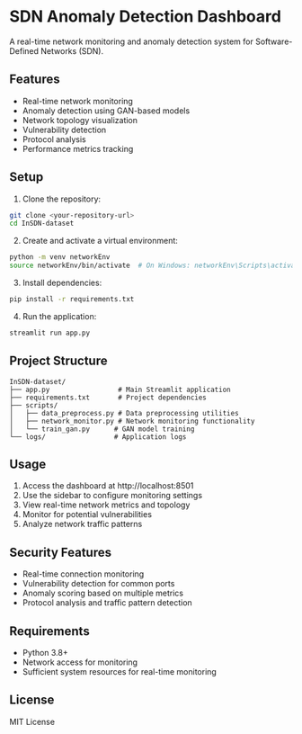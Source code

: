 # SDN Anomaly Detection Dashboard

A real-time network monitoring and anomaly detection system for Software-Defined Networks (SDN).

## Features

- Real-time network monitoring
- Anomaly detection using GAN-based models
- Network topology visualization
- Vulnerability detection
- Protocol analysis
- Performance metrics tracking

## Setup

1. Clone the repository:
```bash
git clone <your-repository-url>
cd InSDN-dataset
```

2. Create and activate a virtual environment:
```bash
python -m venv networkEnv
source networkEnv/bin/activate  # On Windows: networkEnv\Scripts\activate
```

3. Install dependencies:
```bash
pip install -r requirements.txt
```

4. Run the application:
```bash
streamlit run app.py
```

## Project Structure

```
InSDN-dataset/
├── app.py                 # Main Streamlit application
├── requirements.txt       # Project dependencies
├── scripts/
│   ├── data_preprocess.py # Data preprocessing utilities
│   ├── network_monitor.py # Network monitoring functionality
│   └── train_gan.py      # GAN model training
└── logs/                 # Application logs
```

## Usage

1. Access the dashboard at http://localhost:8501
2. Use the sidebar to configure monitoring settings
3. View real-time network metrics and topology
4. Monitor for potential vulnerabilities
5. Analyze network traffic patterns

## Security Features

- Real-time connection monitoring
- Vulnerability detection for common ports
- Anomaly scoring based on multiple metrics
- Protocol analysis and traffic pattern detection

## Requirements

- Python 3.8+
- Network access for monitoring
- Sufficient system resources for real-time monitoring

## License

MIT License
